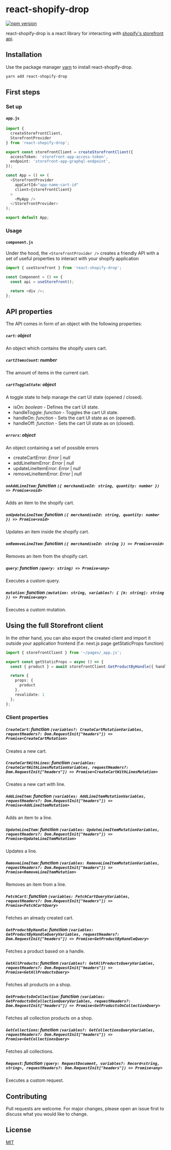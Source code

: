 # react-shopify-drop
[![npm version](https://badge.fury.io/js/react-shopify-drop.svg)](https://badge.fury.io/js/react-shopify-drop)

react-shopify-drop is a react library for interacting with [shopify's storefront api](https://shopify.dev/api/storefront#top).

## Installation

Use the package manager [yarn](https://www.npmjs.com/package/react-shopify-drop) to install react-shopify-drop.

```bash
yarn add react-shopify-drop
```

## First steps

### Set up

#### **`app.js`**

```typescript
import {
  createStorefrontClient,
  StorefrontProvider
} from 'react-shopify-drop';

export const storefrontClient = createStorefrontClient({
  accessToken: 'storefront-app-access-token',
  endpoint: 'storefront-app-graphql-endpoint',
});

const App = () => (
  <StorefrontProvider
    appCartId="app-name-cart-id"
    client={storefrontClient}
  >
    <MyApp />
  </StorefrontProvider>
);

export default App;
```

### Usage

#### **`component.js`**
Under the hood, the `<StorefrontProvider />` creates a friendly API with a set of useful properties to interact with your shopify application

```typescript
import { useStorefront } from 'react-shopify-drop';

const Component = () => {
  const api = useStorefront();

  return <div />;
};
```

## API properties
The API comes in form of an object with the following properties:

##### `cart`: _object_
An object which contains the shopify users cart.

##### `cartItemsCount`: _number_
The amount of items in the current cart.

##### `cartToggleState`: _object_
A toggle state to help manage the cart UI state (opened / closed).
  - isOn: _boolean_ - Defines the cart UI state.
  - handleToggle: _function_ - Toggles the cart UI state. 
  - handleOn: _function_ - Sets the cart UI state as on (opened). 
  - handleOff: _function_ - Sets the cart UI state as on (closed). 

##### `errors`: _object_
An object containing a set of possible errors
  - createCartError: _Error_ | _null_
  - addLineItemError: _Error_ | _null_
  - updateLineItemError: _Error_ | _null_
  - removeLineItemError: _Error_ | _null_

##### `onAddLineItem`: _function_ ``({ merchandiseId: string, quantity: number }) => Promise<void>``
Adds an item to the shopify cart.

##### `onUpdateLineItem`: _function_ ``({ merchandiseId: string, quantity: number }) => Promise<void>``
Updates an item inside the shopify cart.

##### `onRemoveLineItem`: _function_ ``({ merchandiseId: string }) => Promise<void>``
Removes an item from the shopify cart.

##### `query`: _function_ ``(query: string) => Promise<any>``
Executes a custom query.

##### `mutation`: _function_ ``(mutation: string, variables?: { [k: string]: string }) => Promise<any>``
Executes a custom mutation.

## Using the full Storefront client
In the other hand, you can also export the created client and import it outside your application frontend (f.e: next.js page getStaticProps function)

```typescript
import { storefrontClient } from '~/pages/_app.js';

export const getStaticProps = async () => {
  const { product } = await storefrontClient.GetProductByHandle({ handle: 'my-product' });

  return {
    props: {
      product
    },
    revalidate: 1
  };
};
```
### Client properties

##### `CreateCart`: _function_ ``(variables?: CreateCartMutationVariables, requestHeaders?: Dom.RequestInit["headers"]) => Promise<CreateCartMutation>``
Creates a new cart.

##### `CreateCartWithLines`: _function_ ``(variables: CreateCartWithLinesMutationVariables, requestHeaders?: Dom.RequestInit["headers"]) => Promise<CreateCartWithLinesMutation>``
Creates a new cart with line.

##### `AddLineItem`: _function_ ``(variables: AddLineItemMutationVariables, requestHeaders?: Dom.RequestInit["headers"]) => Promise<AddLineItemMutation>``
Adds an item to a line.

##### `UpdateLineItem`: _function_ ``(variables: UpdateLineItemMutationVariables, requestHeaders?: Dom.RequestInit["headers"]) => Promise<UpdateLineItemMutation>``
Updates a line.

##### `RemoveLineItem`: _function_ ``(variables: RemoveLineItemMutationVariables, requestHeaders?: Dom.RequestInit["headers"]) => Promise<RemoveLineItemMutation>``
Removes an item from a line.

##### `FetchCart`: _function_ ``(variables: FetchCartQueryVariables, requestHeaders?: Dom.RequestInit["headers"]) => Promise<FetchCartQuery>``
Fetches an already created cart.

##### `GetProductByHandle`: _function_ ``(variables: GetProductByHandleQueryVariables, requestHeaders?: Dom.RequestInit["headers"]) => Promise<GetProductByHandleQuery>``
Fetches a product based on a handle.

##### `GetAllProducts`: _function_ ``(variables?: GetAllProductsQueryVariables, requestHeaders?: Dom.RequestInit["headers"]) => Promise<GetAllProductsQuery>``
Fetches all products on a shop.

##### `GetProductsOnCollection`: _function_ ``(variables: GetProductsOnCollectionQueryVariables, requestHeaders?: Dom.RequestInit["headers"]) => Promise<GetProductsOnCollectionQuery>``
Fetches all collection products on a shop.

##### `GetCollections`: _function_ ``(variables?: GetCollectionsQueryVariables, requestHeaders?: Dom.RequestInit["headers"]) => Promise<GetCollectionsQuery>``
Fetches all collections.

##### `Request`: _function_ ``(query: RequestDocument, variables?: Record<string, string>, requestHeaders?: Dom.RequestInit["headers"]) => Promise<any>``
Executes a custom request.

## Contributing
Pull requests are welcome. For major changes, please open an issue first to discuss what you would like to change.

## License
[MIT](https://choosealicense.com/licenses/mit/)